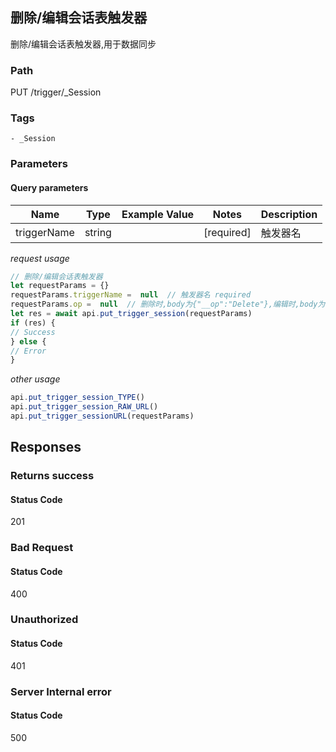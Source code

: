 ## 删除/编辑会话表触发器

删除/编辑会话表触发器,用于数据同步
### Path
PUT /trigger/_Session

### Tags
    - _Session
### Parameters

#### Query parameters

| Name | Type | Example Value | Notes | Description |
| ---- | ---- | ------------- | -------- | ----------- |
| triggerName | string |  |  [required]  | 触发器名 |

*request usage*
```javascript
// 删除/编辑会话表触发器
let requestParams = {}
requestParams.triggerName =  null  // 触发器名 required
requestParams.op =  null  // 删除时,body为{"__op":"Delete"},编辑时,body为{"url":"http://example.com/trigger"} required
let res = await api.put_trigger_session(requestParams)
if (res) {
// Success
} else {
// Error
}
```
*other usage*
```javascript
api.put_trigger_session_TYPE()
api.put_trigger_session_RAW_URL()
api.put_trigger_sessionURL(requestParams)
```

## Responses
### Returns success

#### Status Code
201



### Bad Request

#### Status Code
400



### Unauthorized

#### Status Code
401



### Server Internal error

#### Status Code
500



